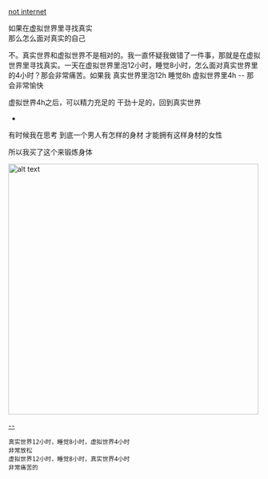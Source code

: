 
[not internet](https://github.com/7900ms/000nottheater_deserted_systemlibrary/blob/master/supplementary/chain-separating-隔离导致更好的隔离.md)

如果在虚拟世界里寻找真实<br>
那么怎么面对真实的自己

不。真实世界和虚拟世界不是相对的。我一直怀疑我做错了一件事，那就是在虚拟世界里寻找真实。一天在虚拟世界里泡12小时，睡觉8小时，怎么面对真实世界里的4小时？那会非常痛苦。如果我 真实世界里泡12h 睡觉8h 虚拟世界里4h -- 那会非常愉快

虚拟世界4h之后，可以精力充足的 干劲十足的，回到真实世界

-

有时候我在思考 到底一个男人有怎样的身材 才能拥有这样身材的女性

所以我买了这个来锻炼身体

<img src="http://i.imgur.com/TDlf8KI.jpg" alt="alt text" width="500px">


[--](https://github.com/7900ms/000nottheater_deserted_systemthunder/tree/master/slow/on-muscle)

```
真实世界12小时，睡觉8小时，虚拟世界4小时
非常放松
虚拟世界12小时，睡觉8小时，真实世界4小时
非常痛苦的
```
